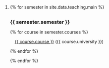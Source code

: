 <div class="publications">
<ol class="bibliography">

<li>

{% for semester in site.data.teaching.main %}

<h3 style="margin: 30px 0px 0px;">{{ semester.semester }}</h3>

{% for course in semester.courses %}

<div style="margin: 10px 15px 0px;"><a href="{{ course.link }}">{{ course.course }}</a>&nbsp;({{ course.university }})</div>

{% endfor %}

{% endfor %}

</li>

</ol>
</div>